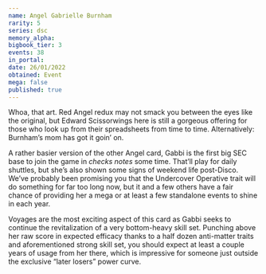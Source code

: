 ```yaml
---
name: Angel Gabrielle Burnham
rarity: 5
series: dsc
memory_alpha:
bigbook_tier: 3
events: 38
in_portal:
date: 26/01/2022
obtained: Event
mega: false
published: true
---
```


Whoa, that art. Red Angel redux may not smack you between the eyes like the original, but Edward Scissorwings here is still a gorgeous offering for those who look up from their spreadsheets from time to time. Alternatively: Burnham’s mom has got it goin’ on.

A rather basier version of the other Angel card, Gabbi is the first big SEC base to join the game in *checks notes* some time. That’ll play for daily shuttles, but she’s also shown some signs of weekend life post-Disco. We’ve probably been promising you that the Undercover Operative trait will do something for far too long now, but it and a few others have a fair chance of providing her a mega or at least a few standalone events to shine in each year.

Voyages are the most exciting aspect of this card as Gabbi seeks to continue the revitalization of a very bottom-heavy skill set. Punching above her raw score in expected efficacy thanks to a half dozen anti-matter traits and aforementioned strong skill set, you should expect at least a couple years of usage from her there, which is impressive for someone just outside the exclusive “later losers” power curve.
